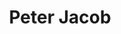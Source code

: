 ---
layout: default
tag: NJ
title: Peter Jacob
image: http://cdn2-b.examiner.com/sites/default/files/styles/image_content_width/hash/02/ea/02ea7ee78f7cdfe8f6414614563c3609.jpg?itok=w5VFVxbM
district: 7
party: Democrat
seat: House
website: http://www.peterforcongress.com/
donate: https://secure.actblue.com/contribute/page/sdpeterjacob
---